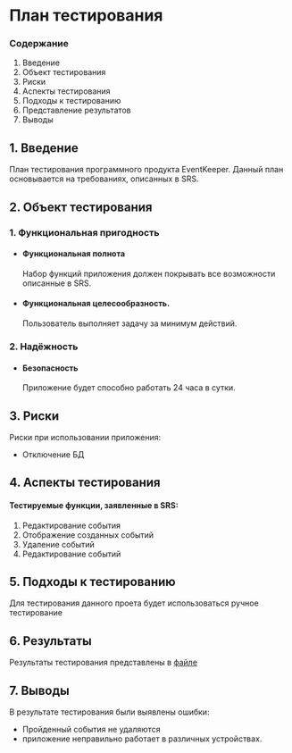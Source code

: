 # План тестирования

### Содержание

1.  Введение
2.  Объект тестирования
3.  Риски
4.  Аспекты тестирования
5.  Подходы к тестированию
6.  Представление результатов
7.  Выводы

## 1. Введение
План тестирования программного продукта EventKeeper. Данный план основывается на требованиях, описанных
в SRS.

## 2. Объект тестирования
### 1. Функциональная пригодность

-   #### Функциональная полнота

    Набор функций приложения должен покрывать все возможности описанные в SRS.

-   #### Функциональная целесообразность.
 
    Пользователь выполняет задачу за минимум действий.
    
### 2. Надёжность
  - #### Безопасность 
	 
     Приложение будет способно работать 24 часа в сутки.
    
## 3. Риски

Риски при использовании приложения:

-   Отключение БД

## 4. Аспекты тестирования

#### Тестируемые  функции, заявленные в SRS:  

1. Редактирование события
2. Отображение созданных событий 
3. Удаление событий    
4. Редактирование событий    

## 5. Подходы к тестированию
Для тестирования данного проета будет использоваться ручное тестирование

## 6. Результаты
Результаты тестирования представлены в [файле](test_result.md)

## 7. Выводы
В результате тестирования были выявлены ошибки: 
* Пройденный события не удаляются
* приложение неправильно работает в различных устройствах.
